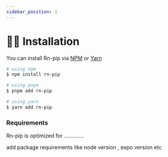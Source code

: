 ```yaml
---
sidebar_position: 1
---
```


# 👨‍💻 Installation

You can install Rn-pip via [NPM](https://www.npmjs.com/) or [Yarn](https://yarnpkg.com/)

```bash
# using npm
$ npm install rn-pip

# using pnpm
$ pnpm add rn-pip

# using yarn
$ yarn add rn-pip

```

<!-- :::tip -->
<!--  Do you want to try it out before you download? Try out a simple [Demo](/docs/getting-started/playground) -->
<!--  :::: -->

### Requirements

Rn-pip is optimized for .............

add package requirements like node version , expo version etc
